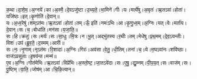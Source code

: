 

  
क॒था।दा॒शे॒म॒।अ॒ग्नये॑।का।अ॒स्मै॒।दे॒वऽजु॑ष्टा।उ॒च्य॒ते॒।भा॒मिने॑।गीः।यः।मर्त्ये॑षु।अ॒मृतः॑।ऋ॒तऽवा॑।होता॑।यजि॑ष्ठः।इत्।कृ॒णोति॑।दे॒वान्॥  
यः।अ॒ध्व॒रेषु॑।शम्ऽत॑मः।ऋ॒तऽवा॑।होता॑।तम्।ऊँ॒ इति॑।नमः॑ऽभिः।आ।कृ॒णु॒ध्व॒म्।अ॒ग्निः।यत्।वेः।मर्ता॑य।दे॒वान्।सः।च॒।बोधा॑ति।मन॑सा।य॒जा॒ति॒॥  
सः।हि।क्रतुः॑।सः।मर्यः॑।सः।सा॒धुः।मि॒त्रः।न।भू॒त्।अद्भु॑तस्य।र॒थीः।तम्।मेधे॑षु।प्र॒थ॒मम्।दे॒व॒ऽयन्तीः।विशः॑।उप॑।ब्रु॒व॒ते॒।द॒स्मम्।आरीः॑॥  
सः।नः॒।नृ॒णाम्।नृऽत॑मः।रि॒शादाः॑।अ॒ग्निः।गिरः॑।अव॑सा।वे॒तु॒।धी॒तिम्।तना॑।च॒।ये।म॒घऽवा॑नः।शवि॑ष्ठाः।वाज॑ऽप्रसूताः।इ॒षय॑न्त।मन्म॑॥  
ए॒व।अ॒ग्निः।गोत॑मेभिः।ऋ॒तऽवा॑।विप्रे॑भिः।अ॒स्तो॒ष्ट॒।जा॒तऽवे॑दाः।सः।ए॒षु॒।द्यु॒म्नम्।पी॒प॒य॒त्।सः।वाज॑म्।सः।पु॒ष्टिम्।या॒ति॒।जोष॑म्।आ।चि॒कि॒त्वान्॥  
